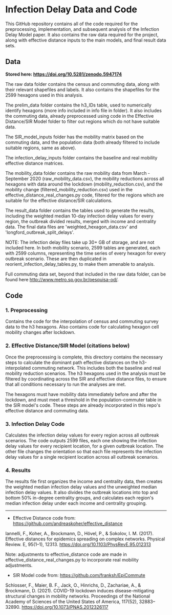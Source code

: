 # Infection Delay Data and Code

This GitHub repository contains all of the code required for the preprocessing, implementation, and subsequent analysis of the Infection Delay Model paper. It also contains the raw data required for the project, along with effective distance inputs to the main models, and final result data sets. 

## Data 
**Stored here: https://doi.org/10.5281/zenodo.5947174**

The raw data folder contains the census and commuting data, along with their relevant shapefiles and labels. It also contains the shapefiles for the 2599 hexagons used in this analysis.

The prelim_data folder contains the h3_IDs table, used to numerically identify hexagons (more info included in info file in folder). It also includes the commuting data, already preprocessed using code in the Effective Distance/SIR Model folder to filter out regions which do not have suitable data. 

The SIR_model_inputs folder has the mobility matrix based on the commuting data, and the population data (both already filtered to include suitable regions, same as above).

The infection_delay_inputs folder contains the baseline and real mobility effective distance matrices. 

The mobility_data folder contains the raw mobility data from March - September 2020 (raw_mobility_data.csv), the mobility reductions across all hexagons with data around the lockdown (mobility_reduction.csv), and the mobility change (filtered_mobility_reduction.csv) used in the effective_distance_real_changes.py code, filtered for the regions which are suitable for the effective distance/SIR calculations. 

The result_data folder contains the tables used to generate the results, including the weighted median 10-day infection delay values for every region, the outbreak divided results, merged with income and centrality data. The final data files are 'weighted_hexagon_data.csv' and 'longford_outbreak_split_delays'.

NOTE: The infection delay files take up 30+ GB of storage, and are not included here. In both mobility scenario, 2599 tables are generated, each with 2599 columns, representing the time series of every hexagon for every outbreak scenario. These are then duplicated in reorient_infection_delay_tables.py, to make them amenable to analysis.

Full commuting data set, beyond that included in the raw data folder, can be found here http://www.metro.sp.gov.br/pesquisa-od/.

## Code

### 1. Preprocessing

Contains the code for the interpolation of census and commuting survey data to the h3 hexagons. Also contains code for calculating hexagon cell mobility changes after lockdown.

### 2. Effective Distance/SIR Model (citations below)


Once the preprocessing is complete, this directory contains the necessary steps to calculate the dominant path effective distances on the h3-interpolated commuting network. This includes both the baseline and real mobility reduction scenarios. The h3 hexagons used in the analysis must be filtered by coordinating across the SIR and effective distance files, to ensure that all conditions necessary to run the analyses are met. 

The hexagons must have mobility data immediately before and after the lockdown, and must meet a threshold in the population-commuter table in the SIR model's code. These steps are already incorporated in this repo's effective distance and commuting data.

### 3. Infection Delay Code

Calculates the infection delay values for every region across all outbreak scenarios. The code outputs 2599 files, each one showing the infection delay values for every recipient location, for a given outbreak location. The other file changes the orientation so that each file represents the infection delay values for a single recipient location across all outbreak scenarios.


### 4. Results

The results file first organizes the income and centrality data, then creates the weighted median infection delay values and the unweighted median infection delay values. It also divides the outbreak locations into top and bottom 50% in-degree centrality groups, and calculates each region's median infection delay under each income and centrality grouping. 

--------------------------------------------------------------------------------------------------

* Effective Distance code from: https://github.com/andreaskoher/effective_distance

Iannelli, F., Koher, A., Brockmann, D., Hövel, P., & Sokolov, I. M. (2017). Effective distances for epidemics spreading on complex networks. Physical Review. E, 95(1–1), 12313. https://doi.org/10.1103/PhysRevE.95.012313

Note: adjustments to effective_distance code are made in effective_distance_real_changes.py to incorporate real mobility adjustments.

* SIR Model code from: https://github.com/franksh/EpiCommute

Schlosser, F., Maier, B. F., Jack, O., Hinrichs, D., Zachariae, A., & Brockmann, D. (2021). COVID-19 lockdown induces disease-mitigating structural changes in mobility networks. Proceedings of the National Academy of Sciences of the United States of America, 117(52), 32883–32890. https://doi.org/10.1073/PNAS.2012326117

